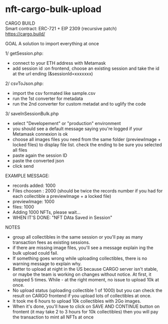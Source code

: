 # nft-cargo-bulk-upload

CARGO BUILD<br>
Smart contract: ERC-721 + EIP 2309 (recursive patch)<br>
https://cargo.build/


GOAL
A solution to import everything at once

1/ getSession.php: 
- connect to your ETH address with Metamask
- add session id :on frontend, choose an existing session and take the id at the url ending (&sessionId=xxxxxxx)

2/ csvToJson.php:
- import the csv formated like sample.csv
- run the 1st converter for metadata
- run the 2nd converter for custom metadat and to uglify the code

3/ saveInSessionBulk.php
- select "Developement" or "production" environment 
- you should see a default message saying you're logged if your Metamask connexion is ok
- choose all images files you need from the same folder (previewImage + locked files) to display file list. check the ending to be sure you selected all files
- paste again the session ID
- paste the converted json
- click send

EXAMPLE MESSAGE:
- records added: 1000
- Files choosen : 2000 (should be twice the records number if you had for each collectible a previewImage + a locked file)
- previewImage: 1000
- files: 1000
- Adding 1000 NFTs, please wait...
- WHEN IT'S DONE: "NFT DAta Saved in Session"

NOTES
- group all collectibles in the same session or you'll pay as many transaction fees as existing sessions.
- if there are missing image files, you'll see a message explain ing the bulk upload could fail.
- If something goes wrong while uploading collectibles, there is no warning message to explain why. 
- Better to upload at night in the US because CARGO server isn't stable, or maybe the team is working on changes without notice. At first, it stopped 5 times. While - at the right moment, no issue to upload 10k at once.
- No upload status (uploading collectible 1 of 1000) but you can check the result on CARGO frontend if you upload lots of collectibles at once. 
- It took me 6 hours to upload 10k collectibles with 2Go images.
- When it's done, you'll have to click on SAVE AND CONTINUE button on frontent (it may take 2 to 3 hours for 10k collectibles) then you will pay the transaction to mint all NFTs at once
